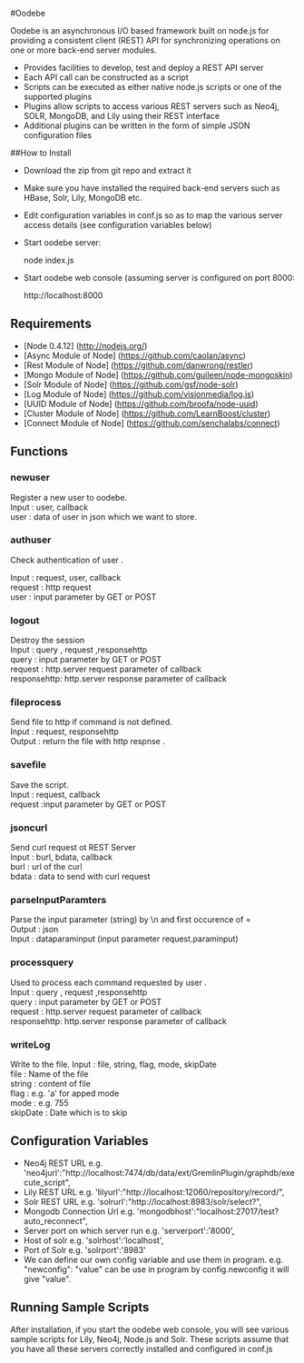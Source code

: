 #Oodebe

Oodebe is an asynchronous I/O based framework built on node.js for providing a consistent client (REST) API 
for synchronizing operations on one or more back-end server modules.


* Provides facilities to develop, test and deploy a REST API server
* Each API call can be constructed as a script
* Scripts can be executed as either native node.js scripts or one of the supported plugins
* Plugins allow scripts to access various REST servers such as Neo4j, SOLR, MongoDB, and Lily using their REST interface
* Additional plugins can be written in the form of simple JSON configuration files

##How to Install

* Download the zip from git repo and extract it
* Make sure you have installed the required back-end servers such as HBase, Solr, Lily, MongoDB etc.
* Edit configuration variables in conf.js so as to map the various server access details (see configuration variables below)
* Start oodebe server:   
   
   node index.js

* Start oodebe web console (assuming server is configured on port 8000:
       

   http://localhost:8000
   
## Requirements

* [Node 0.4.12] (http://nodejs.org/)
* [Async Module of Node] (https://github.com/caolan/async)
* [Rest Module of Node] (https://github.com/danwrong/restler)
* [Mongo Module of Node] (https://github.com/guileen/node-mongoskin)
* [Solr Module of Node] (https://github.com/gsf/node-solr)
* [Log Module of Node] (https://github.com/visionmedia/log.js)
* [UUID Module of Node] (https://github.com/broofa/node-uuid)
* [Cluster Module of Node] (https://github.com/LearnBoost/cluster)
* [Connect Module of Node] (https://github.com/senchalabs/connect)

## Functions 

### newuser
   Register a new user to oodebe. <br/>
   Input : user, callback <br/> 
   user : data of user in json which we want to store.
   
### authuser
   Check authentication of user . <br/>
   
   Input : request, user, callback <br/> 
   request : http request  <br/> 
   user : input parameter by GET or POST  
### logout 
   Destroy the session  <br/>
Input : query , request ,responsehttp <br/> 
query : input parameter by GET or POST <br/> 
request : http.server request parameter of callback <br/> 
responsehttp: http.server response parameter of callback

### fileprocess
   Send file to http if command is not defined. <br/>
   Input : request, responsehttp <br/> 
   Output :  return the file with http respnse .
   
### savefile   
 Save the script. <br/>
  Input : request, callback <br/> 
  request :input parameter by GET or POST 

### jsoncurl
   Send curl request ot REST Server  <br/>
   Input : burl, bdata, callback <br/> 
   burl : url of the curl <br/> 
   bdata : data to send with curl request    

### parseInputParamters  

 Parse the input parameter (string) by \n and first occurence of =  <br/> 
 Output : json <br/> 
 Input : dataparaminput (input parameter request.paraminput) <br/> 
 
### processquery
 
   Used to process each command requested by user . <br/>
   Input : query , request ,responsehttp <br/> 
   query : input parameter by GET or POST <br/> 
   request : http.server request parameter of callback <br/> 
   responsehttp: http.server response parameter of callback
   

   


### writeLog
   Write to the file.
   Input : file, string, flag, mode, skipDate <br/> 
   file : Name of the file <br/> 
   string : content of file <br/> 
   flag : e.g. 'a' for apped mode <br/> 
   mode : e.g. 755 <br/> 
   skipDate : Date which is to skip
 

## Configuration Variables

* Neo4j REST URL e.g. 'neo4jurl':"http://localhost:7474/db/data/ext/GremlinPlugin/graphdb/execute_script",
* Lily REST URL e.g. 'lilyurl':"http://localhost:12060/repository/record/",
* Solr REST URL e.g. 'solrurl':"http://localhost:8983/solr/select?",
* Mongodb Connection Url e.g. 'mongodbhost':"localhost:27017/test?auto_reconnect",
* Server port on which server run e.g. 'serverport':'8000',
* Host of solr  e.g.	'solrhost':'localhost',
* Port of Solr e.g. 'solrport':'8983'
* We can define our own config variable and use them in program. e.g. "newconfig": "value" can be use in program by
  config.newconfig it will give "value".

   

   
   
   
   
   
   
   
   

## Running Sample Scripts

After installation, if you start the oodebe web console, you will see various sample scripts for Lily, Neo4j, Node.js 
and Solr.  These scripts assume that you have all these servers correctly installed and configured in conf.js


